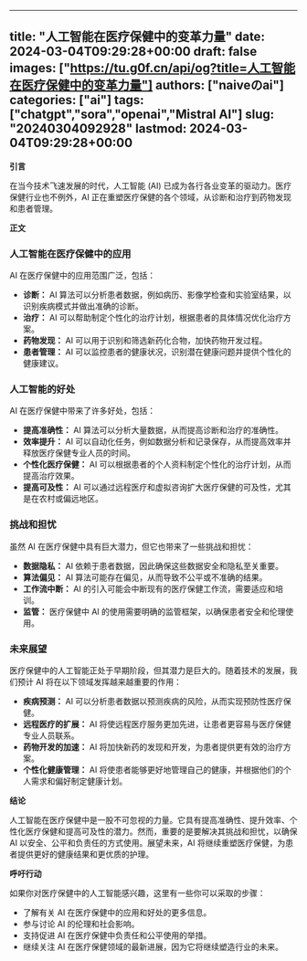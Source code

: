 
---
title: "人工智能在医疗保健中的变革力量"
date: 2024-03-04T09:29:28+00:00
draft: false
images: ["https://tu.g0f.cn/api/og?title=人工智能在医疗保健中的变革力量"]
authors: ["naiveのai"]
categories: ["ai"]
tags: ["chatgpt","sora","openai","Mistral AI"]
slug: "20240304092928"
lastmod: 2024-03-04T09:29:28+00:00
---
**引言**

在当今技术飞速发展的时代，人工智能 (AI) 已成为各行各业变革的驱动力。医疗保健行业也不例外，AI 正在重塑医疗保健的各个领域，从诊断和治疗到药物发现和患者管理。

**正文**

### 人工智能在医疗保健中的应用

AI 在医疗保健中的应用范围广泛，包括：

- **诊断：** AI 算法可以分析患者数据，例如病历、影像学检查和实验室结果，以识别疾病模式并做出准确的诊断。
- **治疗：** AI 可以帮助制定个性化的治疗计划，根据患者的具体情况优化治疗方案。
- **药物发现：** AI 可以用于识别和筛选新药化合物，加快药物开发过程。
- **患者管理：** AI 可以监控患者的健康状况，识别潜在健康问题并提供个性化的健康建议。

### 人工智能的好处

AI 在医疗保健中带来了许多好处，包括：

- **提高准确性：** AI 算法可以分析大量数据，从而提高诊断和治疗的准确性。
- **效率提升：** AI 可以自动化任务，例如数据分析和记录保存，从而提高效率并释放医疗保健专业人员的时间。
- **个性化医疗保健：** AI 可以根据患者的个人资料制定个性化的治疗计划，从而提高治疗效果。
- **提高可及性：** AI 可以通过远程医疗和虚拟咨询扩大医疗保健的可及性，尤其是在农村或偏远地区。

### 挑战和担忧

虽然 AI 在医疗保健中具有巨大潜力，但它也带来了一些挑战和担忧：

- **数据隐私：** AI 依赖于患者数据，因此确保这些数据安全和隐私至关重要。
- **算法偏见：** AI 算法可能存在偏见，从而导致不公平或不准确的结果。
- **工作流中断：** AI 的引入可能会中断现有的医疗保健工作流，需要适应和培训。
- **监管：** 医疗保健中 AI 的使用需要明确的监管框架，以确保患者安全和伦理使用。

### 未来展望

医疗保健中的人工智能正处于早期阶段，但其潜力是巨大的。随着技术的发展，我们预计 AI 将在以下领域发挥越来越重要的作用：

- **疾病预测：** AI 可以分析患者数据以预测疾病的风险，从而实现预防性医疗保健。
- **远程医疗的扩展：** AI 将使远程医疗服务更加先进，让患者更容易与医疗保健专业人员联系。
- **药物开发的加速：** AI 将加快新药的发现和开发，为患者提供更有效的治疗方案。
- **个性化健康管理：** AI 将使患者能够更好地管理自己的健康，并根据他们的个人需求和偏好制定健康计划。

**结论**

人工智能在医疗保健中是一股不可忽视的力量。它具有提高准确性、提升效率、个性化医疗保健和提高可及性的潜力。然而，重要的是要解决其挑战和担忧，以确保 AI 以安全、公平和负责任的方式使用。展望未来，AI 将继续重塑医疗保健，为患者提供更好的健康结果和更优质的护理。

**呼吁行动**

如果你对医疗保健中的人工智能感兴趣，这里有一些你可以采取的步骤：

- 了解有关 AI 在医疗保健中的应用和好处的更多信息。
- 参与讨论 AI 的伦理和社会影响。
- 支持促进 AI 在医疗保健中负责任和公平使用的举措。
- 继续关注 AI 在医疗保健领域的最新进展，因为它将继续塑造行业的未来。